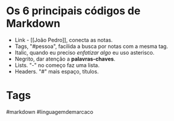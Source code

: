 # Os 6 principais códigos de Markdown

- Link - [[João Pedro]], conecta as notas.
- Tags, "#pessoa", facilida a busca por notas com a mesma tag.
- Italic, quando eu preciso *enfatizar algo* eu uso asterisco.
- Negrito, dar atenção a **palavras-chaves**.
- Lists. "-" no começo faz uma lista.
- Headers. "#" mais espaço, títulos.

# Tags
#markdown #linguagemdemarcaco